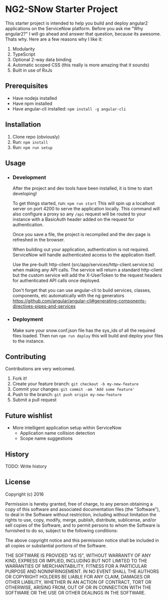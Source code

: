 # NG2-SNow Starter Project
This starter project is intended to help you build and deploy angular2 applications on the ServiceNow platform. Before you ask me "Why angular2?" I will go ahead and answer that question, because its awesome. Thats why. Here are a few reasons why I like it:

1. Modularity
2. TypeScript
3. Optional 2-way data binding
4. Automatic scoped CSS (this really is more amazing that it sounds)
5. Built in use of RxJs

## Prerequisites
  - Have nodejs installed
  - Have npm installed
  - Have angular-cli installed: `npm install -g angular-cli`

## Installation
1. Clone repo (obviously)
2. Run: `npm install`
4. Run: `npm run setup`

## Usage

  - ### Development
    After the project and dev tools have been installed, it is time to start developing!

    To get things started, run: `npm run start`
    This will spin up a localhost server on port 4200 to serve the application locally. This command will also configure a proxy so any `/api` request will be routed to your instance with a BasicAuth header added on the request for authentication.

    Once you save a file, the project is recompiled and the dev page is refreshed in the browser.

    When building out your application, authentication is not required. ServiceNow will handle authenticated access to the application itself. 

    Use the pre-built http-client (src/app/services/http-client.service.ts) when making any API calls. The service will return a standard http-client but the custom service will add the X-UserToken to the request headers for authenticated API calls once deployed.

    Don't forget that you can use angular-cli to build services, classes, components, etc automatically with the ng generators https://github.com/angular/angular-cli#generating-components-directives-pipes-and-services
  
  - ### Deployment
    Make sure your snow.conf.json file has the sys_ids of all the required files loaded.
    Then run `npm run deploy` this will build and deploy your files to the instance.

## Contributing
Contributions are very welcomed.

1. Fork it!
2. Create your feature branch: `git checkout -b my-new-feature`
3. Commit your changes: `git commit -am 'Add some feature'`
4. Push to the branch: `git push origin my-new-feature`
5. Submit a pull request

## Future wishlist
* More intelligent application setup within ServiceNow
  - Application name collision detection
  - Scope name suggestions

## History
TODO: Write history


## License
Copyright (c) 2016

Permission is hereby granted, free of charge, to any person obtaining a copy
of this software and associated documentation files (the "Software"), to deal
in the Software without restriction, including without limitation the rights
to use, copy, modify, merge, publish, distribute, sublicense, and/or sell
copies of the Software, and to permit persons to whom the Software is
furnished to do so, subject to the following conditions:

The above copyright notice and this permission notice shall be included in all
copies or substantial portions of the Software.

THE SOFTWARE IS PROVIDED "AS IS", WITHOUT WARRANTY OF ANY KIND, EXPRESS OR
IMPLIED, INCLUDING BUT NOT LIMITED TO THE WARRANTIES OF MERCHANTABILITY,
FITNESS FOR A PARTICULAR PURPOSE AND NONINFRINGEMENT. IN NO EVENT SHALL THE
AUTHORS OR COPYRIGHT HOLDERS BE LIABLE FOR ANY CLAIM, DAMAGES OR OTHER
LIABILITY, WHETHER IN AN ACTION OF CONTRACT, TORT OR OTHERWISE, ARISING FROM,
OUT OF OR IN CONNECTION WITH THE SOFTWARE OR THE USE OR OTHER DEALINGS IN THE
SOFTWARE.